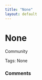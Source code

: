 ```yaml
---
title: "None"
layout: default
---
```

None
=====================


Community

Tags: None

### Comments ###


